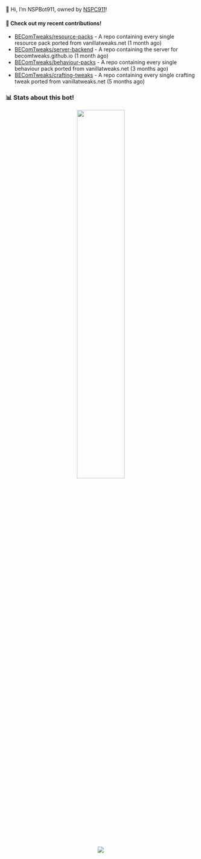 👋 Hi, I’m NSPBot911, owned by [NSPC911](https://github.com/NSPC911)!

#### 👷 Check out my recent contributions!

- [BEComTweaks/resource-packs](https://github.com/BEComTweaks/resource-packs) - A repo containing every single resource pack ported from vanillatweaks.net (1 month ago)
- [BEComTweaks/server-backend](https://github.com/BEComTweaks/server-backend) - A repo containing the server for becomtweaks.github.io (1 month ago)
- [BEComTweaks/behaviour-packs](https://github.com/BEComTweaks/behaviour-packs) - A repo containing every single behaviour pack ported from vanillatweaks.net (3 months ago)
- [BEComTweaks/crafting-tweaks](https://github.com/BEComTweaks/crafting-tweaks) - A repo containing every single crafting tweak ported from vanillatweaks.net (5 months ago)

### 📊 Stats about this bot!
<p align="center">
  <img height="50%" width="auto" src="https://github-readme-stats.vercel.app/api?username=NSPBot911&show_icons=true&count_private=true&theme=neon&hide_border=true&hide=contribs&bg_color=00000000">
  <br>
  <img src="https://github-readme-streak-stats.herokuapp.com?user=NSPBot911&theme=neon&hide_border=true&background=00000000">
</p>
